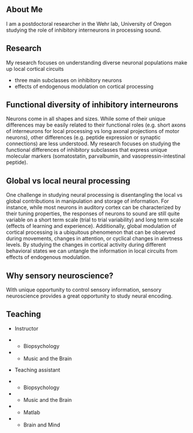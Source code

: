 ## About Me
I am a postdoctoral researcher in the Wehr lab, University of Oregon studying the role of inhibitory interneurons in processing sound.  

## Research
My research focuses on understanding diverse neuronal populations make up local cortical circuits
* three main subclasses on inhibitory neurons
* effects of endogenous modulation on cortical processing


## Functional diversity of inhibitory interneurons
Neurons come in all shapes and sizes. While some of their unique differences may be easily related to their functional roles (e.g. short axons of interneurons for local processing vs long axonal projections of motor neurons), other differences (e.g. peptide expression or synaptic connections) are less understood. My research focuses on studying the functional differences of inhibitory subclasses that express unique molecular markers (somatostatin, parvalbumin, and vasopressin-intestinal peptide). 

## Global vs local neural processing
One challenge in studying neural processing is disentangling the local vs global contributions in manipulation and storage of information. For instance, while most neurons in auditory cortex can be characterized by their tuning properties, the responses of neurons to sound are still quite variable on a short term scale (trial to trial variability) and long term scale (effects of learning and experience). Additionally, global modulation of cortical processing is a ubiquitous phenomenon that can be observed during movements, changes in attention, or cyclical changes in alertness levels. By studying the changes in cortical activity during different behavioral states we can untangle the information in local circuits from effects of endogenous modulation.

## Why sensory neuroscience?
With unique opportunity to control sensory information, sensory neuroscience provides a great opportunity to study neural encoding. 

## Teaching
* Instructor 
* * Biopsychology
* * Music and the Brain

* Teaching assistant
* * Biopsychology
* * Music and the Brain
* * Matlab
* * Brain and Mind

